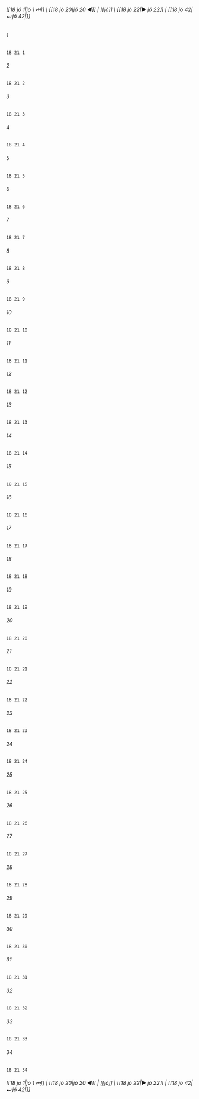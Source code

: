 
###### [[18 jó 1|jó 1 ⏮]] | [[18 jó 20|jó 20 ◀]] | [[jó]] | [[18 jó 22|▶ jó 22]] | [[18 jó 42|⏭ jó 42|]]

###### 1
``` verse
18 21 1 
```
###### 2
``` verse
18 21 2 
```
###### 3
``` verse
18 21 3 
```
###### 4
``` verse
18 21 4 
```
###### 5
``` verse
18 21 5 
```
###### 6
``` verse
18 21 6 
```
###### 7
``` verse
18 21 7 
```
###### 8
``` verse
18 21 8 
```
###### 9
``` verse
18 21 9 
```
###### 10
``` verse
18 21 10 
```
###### 11
``` verse
18 21 11 
```
###### 12
``` verse
18 21 12 
```
###### 13
``` verse
18 21 13 
```
###### 14
``` verse
18 21 14 
```
###### 15
``` verse
18 21 15 
```
###### 16
``` verse
18 21 16 
```
###### 17
``` verse
18 21 17 
```
###### 18
``` verse
18 21 18 
```
###### 19
``` verse
18 21 19 
```
###### 20
``` verse
18 21 20 
```
###### 21
``` verse
18 21 21 
```
###### 22
``` verse
18 21 22 
```
###### 23
``` verse
18 21 23 
```
###### 24
``` verse
18 21 24 
```
###### 25
``` verse
18 21 25 
```
###### 26
``` verse
18 21 26 
```
###### 27
``` verse
18 21 27 
```
###### 28
``` verse
18 21 28 
```
###### 29
``` verse
18 21 29 
```
###### 30
``` verse
18 21 30 
```
###### 31
``` verse
18 21 31 
```
###### 32
``` verse
18 21 32 
```
###### 33
``` verse
18 21 33 
```
###### 34
``` verse
18 21 34 
```

###### [[18 jó 1|jó 1 ⏮]] | [[18 jó 20|jó 20 ◀]] | [[jó]] | [[18 jó 22|▶ jó 22]] | [[18 jó 42|⏭ jó 42|]]

